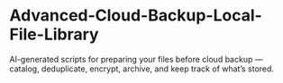 # Advanced-Cloud-Backup-Local-File-Library
AI-generated scripts for preparing your files before cloud backup — catalog, deduplicate, encrypt, archive, and keep track of what’s stored.
